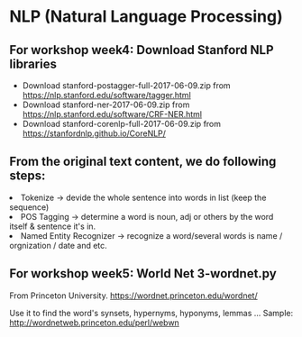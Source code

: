 # NLP (Natural Language Processing)

## For workshop week4: Download Stanford NLP libraries

- Download stanford-postagger-full-2017-06-09.zip from https://nlp.stanford.edu/software/tagger.html
- Download stanford-ner-2017-06-09.zip from https://nlp.stanford.edu/software/CRF-NER.html
- Download stanford-corenlp-full-2017-06-09.zip from https://stanfordnlp.github.io/CoreNLP/
      
## From the original text content, we do following steps:
<li> Tokenize -> devide the whole sentence into words in list (keep the sequence)
<li> POS Tagging -> determine a word is noun, adj or others by the word itself & sentence it's in.
<li> Named Entity Recognizer -> recognize a word/several words is name / orgnization / date and etc.


## For workshop week5: World Net 3-wordnet.py

From Princeton University. 
https://wordnet.princeton.edu/wordnet/

Use it to find the word's synsets, hypernyms, hyponyms, lemmas ...
Sample: http://wordnetweb.princeton.edu/perl/webwn
